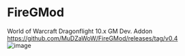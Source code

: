 # FireGMod
World of Warcraft Dragonflight 10.x GM Dev. Addon
<br>https://github.com/MuDZaWoW/FireGMod/releases/tag/v0.4
<br>
![image](https://user-images.githubusercontent.com/127750137/224706190-a3b0242d-fbe3-4e60-b3f5-35aa497b4e76.png)
